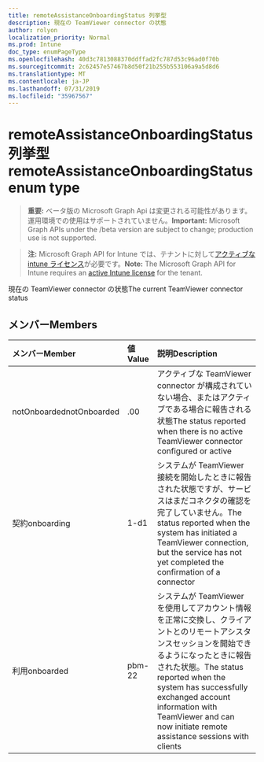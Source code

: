```yaml
---
title: remoteAssistanceOnboardingStatus 列挙型
description: 現在の TeamViewer connector の状態
author: rolyon
localization_priority: Normal
ms.prod: Intune
doc_type: enumPageType
ms.openlocfilehash: 40d3c7813088370ddffad2fc787d53c96ad0f70b
ms.sourcegitcommit: 2c62457e57467b8d50f21b255b553106a9a5d8d6
ms.translationtype: MT
ms.contentlocale: ja-JP
ms.lasthandoff: 07/31/2019
ms.locfileid: "35967567"
---
```

# <a name="remoteassistanceonboardingstatus-enum-type"></a><span data-ttu-id="dcb2e-103">remoteAssistanceOnboardingStatus 列挙型</span><span class="sxs-lookup"><span data-stu-id="dcb2e-103">remoteAssistanceOnboardingStatus enum type</span></span>

> <span data-ttu-id="dcb2e-104">**重要:** ベータ版の Microsoft Graph Api は変更される可能性があります。運用環境での使用はサポートされていません。</span><span class="sxs-lookup"><span data-stu-id="dcb2e-104">**Important:** Microsoft Graph APIs under the /beta version are subject to change; production use is not supported.</span></span>

> <span data-ttu-id="dcb2e-105">**注:** Microsoft Graph API for Intune では、テナントに対して[アクティブな intune ライセンス](https://go.microsoft.com/fwlink/?linkid=839381)が必要です。</span><span class="sxs-lookup"><span data-stu-id="dcb2e-105">**Note:** The Microsoft Graph API for Intune requires an [active Intune license](https://go.microsoft.com/fwlink/?linkid=839381) for the tenant.</span></span>

<span data-ttu-id="dcb2e-106">現在の TeamViewer connector の状態</span><span class="sxs-lookup"><span data-stu-id="dcb2e-106">The current TeamViewer connector status</span></span>

## <a name="members"></a><span data-ttu-id="dcb2e-107">メンバー</span><span class="sxs-lookup"><span data-stu-id="dcb2e-107">Members</span></span>
|<span data-ttu-id="dcb2e-108">メンバー</span><span class="sxs-lookup"><span data-stu-id="dcb2e-108">Member</span></span>|<span data-ttu-id="dcb2e-109">値</span><span class="sxs-lookup"><span data-stu-id="dcb2e-109">Value</span></span>|<span data-ttu-id="dcb2e-110">説明</span><span class="sxs-lookup"><span data-stu-id="dcb2e-110">Description</span></span>|
|:---|:---|:---|
|<span data-ttu-id="dcb2e-111">notOnboarded</span><span class="sxs-lookup"><span data-stu-id="dcb2e-111">notOnboarded</span></span>|<span data-ttu-id="dcb2e-112">.0</span><span class="sxs-lookup"><span data-stu-id="dcb2e-112">0</span></span>|<span data-ttu-id="dcb2e-113">アクティブな TeamViewer connector が構成されていない場合、またはアクティブである場合に報告される状態</span><span class="sxs-lookup"><span data-stu-id="dcb2e-113">The status reported when there is no active TeamViewer connector configured or active</span></span>|
|<span data-ttu-id="dcb2e-114">契約</span><span class="sxs-lookup"><span data-stu-id="dcb2e-114">onboarding</span></span>|<span data-ttu-id="dcb2e-115">1-d</span><span class="sxs-lookup"><span data-stu-id="dcb2e-115">1</span></span>|<span data-ttu-id="dcb2e-116">システムが TeamViewer 接続を開始したときに報告された状態ですが、サービスはまだコネクタの確認を完了していません。</span><span class="sxs-lookup"><span data-stu-id="dcb2e-116">The status reported when the system has initiated a TeamViewer connection, but the service has not yet completed the confirmation of a connector</span></span>|
|<span data-ttu-id="dcb2e-117">利用</span><span class="sxs-lookup"><span data-stu-id="dcb2e-117">onboarded</span></span>|<span data-ttu-id="dcb2e-118">pbm-2</span><span class="sxs-lookup"><span data-stu-id="dcb2e-118">2</span></span>|<span data-ttu-id="dcb2e-119">システムが TeamViewer を使用してアカウント情報を正常に交換し、クライアントとのリモートアシスタンスセッションを開始できるようになったときに報告された状態。</span><span class="sxs-lookup"><span data-stu-id="dcb2e-119">The status reported when the system has successfully exchanged account information with TeamViewer and can now initiate remote assistance sessions with clients</span></span>|





